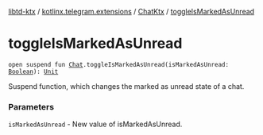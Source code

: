 [libtd-ktx](../../index.md) / [kotlinx.telegram.extensions](../index.md) / [ChatKtx](index.md) / [toggleIsMarkedAsUnread](./toggle-is-marked-as-unread.md)

# toggleIsMarkedAsUnread

`open suspend fun `[`Chat`](https://tdlibx.github.io/td/docs/org/drinkless/td/libcore/telegram/TdApi/Chat.html)`.toggleIsMarkedAsUnread(isMarkedAsUnread: `[`Boolean`](https://kotlinlang.org/api/latest/jvm/stdlib/kotlin/-boolean/index.html)`): `[`Unit`](https://kotlinlang.org/api/latest/jvm/stdlib/kotlin/-unit/index.html)

Suspend function, which changes the marked as unread state of a chat.

### Parameters

`isMarkedAsUnread` - New value of isMarkedAsUnread.